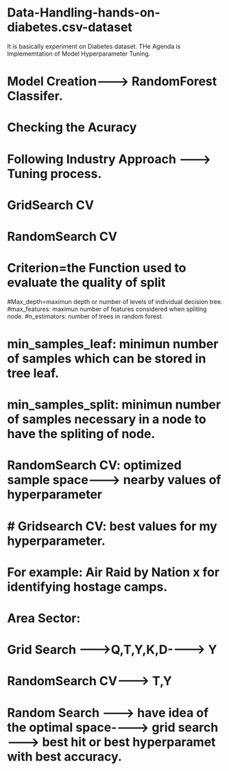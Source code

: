 # Data-Handling-hands-on-diabetes.csv-dataset
It is basically experiment on Diabetes dataset.
THe Agenda is Implememtation of Model Hyperparameter Tuning.
# Model Creation---> RandomForest Classifer.
# Checking the Acuracy
# Following Industry Approach ---> Tuning process.
# GridSearch CV
# RandomSearch CV



# Criterion=the Function used to evaluate the quality of split
#Max_depth=maximun depth or number of levels of individual decision tree.
#max_features: maximun number of features considered when spliting node.
#n_estimators: number of trees in random forest.
# min_samples_leaf: minimun number of samples which can be stored in tree leaf.
# min_samples_split: minimun number of samples necessary in a node to have the spliting of node.


# RandomSearch CV: optimized sample space---> nearby values of hyperparameter

# # Gridsearch CV: best values for my hyperparameter.
# For example:  Air Raid by Nation x for identifying hostage camps.
# Area Sector:
# Grid Search --->Q,T,Y,K,D----> Y
# RandomSearch CV---> T,Y
# Random Search ---> have idea of the optimal space----> grid search ---> best hit or best hyperparamet with best accuracy.







